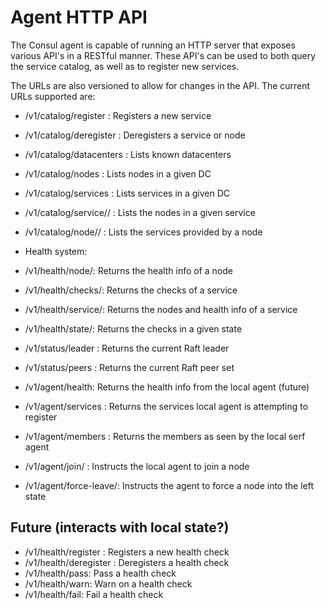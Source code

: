 # Agent HTTP API

The Consul agent is capable of running an HTTP server that
exposes various API's in a RESTful manner. These API's can
be used to both query the service catalog, as well as to
register new services.

The URLs are also versioned to allow for changes in the API.
The current URLs supported are:

* /v1/catalog/register : Registers a new service
* /v1/catalog/deregister : Deregisters a service or node
* /v1/catalog/datacenters : Lists known datacenters
* /v1/catalog/nodes : Lists nodes in a given DC
* /v1/catalog/services : Lists services in a given DC
* /v1/catalog/service/<service>/ : Lists the nodes in a given service
* /v1/catalog/node/<node>/ : Lists the services provided by a node

* Health system:
* /v1/health/node/<node>: Returns the health info of a node
* /v1/health/checks/<service>: Returns the checks of a service
* /v1/health/service/<service>: Returns the nodes and health info of a service
* /v1/health/state/<state>: Returns the checks in a given state

* /v1/status/leader : Returns the current Raft leader
* /v1/status/peers : Returns the current Raft peer set

* /v1/agent/health: Returns the health info from the local agent (future)
* /v1/agent/services : Returns the services local agent is attempting to register
* /v1/agent/members : Returns the members as seen by the local serf agent
* /v1/agent/join/<node> : Instructs the local agent to join a node
* /v1/agent/force-leave/<node>: Instructs the agent to force a node into the left state

## Future (interacts with local state?)
* /v1/health/register : Registers a new health check
* /v1/health/deregister : Deregisters a health check
* /v1/health/pass: Pass a health check
* /v1/health/warn: Warn on a health check
* /v1/health/fail: Fail a health check

